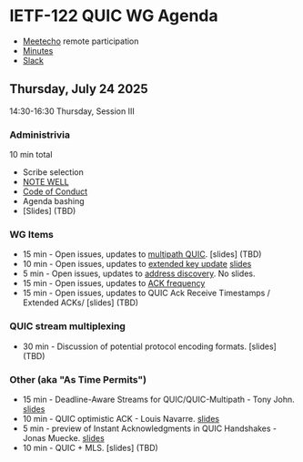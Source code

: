 # IETF-122 QUIC WG Agenda

* [Meetecho](https://meetings.conf.meetecho.com/ietf123/?group=quic) remote participation
* [Minutes](https://notes.ietf.org/notes-ietf-122-quic  )
* [Slack](https://quicdev.slack.com/)

## Thursday, July 24 2025

14:30-16:30 Thursday, Session III

### Administrivia

10 min total

* Scribe selection
* [NOTE WELL](https://www.ietf.org/about/note-well.html)
* [Code of Conduct](https://www.rfc-editor.org/rfc/rfc7154.html)
* Agenda bashing
* [Slides] (TBD)

### WG Items
* 15 min - Open issues, updates to [multipath QUIC](https://datatracker.ietf.org/doc/html/draft-ietf-quic-multipath). [slides] (TBD)
* 10 min - Open issues, updates to [extended key update](https://datatracker.ietf.org/doc/draft-ietf-quic-extended-key-update/) [slides](https://github.com/quicwg/wg-materials/blob/main/ietf123/extended-key-update.pdf)
* 5 min - Open issues, updates to [address discovery](https://datatracker.ietf.org/doc/draft-ietf-quic-address-discovery/). No slides.
* 15 min - Open issues, updates to [ACK frequency](https://datatracker.ietf.org/doc/draft-ietf-quic-ack-frequency/)
* 15 min - Open issues, updates to QUIC Ack Receive Timestamps / Extended ACKs/ [slides] (TBD)


### QUIC stream multiplexing
* 30 min - Discussion of potential protocol encoding formats. [slides] (TBD)

### Other (aka "As Time Permits")
* 15 min - Deadline-Aware Streams for QUIC/QUIC-Multipath - Tony John. [slides](https://github.com/quicwg/wg-materials/blob/main/ietf123/deadline-aware-streams.pdf)
* 10 min - QUIC optimistic ACK - Louis Navarre. [slides](https://github.com/quicwg/wg-materials/blob/main/ietf123/opportunistic-ack.pdf)
* 5 min - preview of Instant Acknowledgments in QUIC Handshakes - Jonas Muecke. [slides](https://github.com/quicwg/wg-materials/blob/main/ietf123/instant-ack.pdf)
* 10 min - QUIC + MLS. [slides] (TBD)